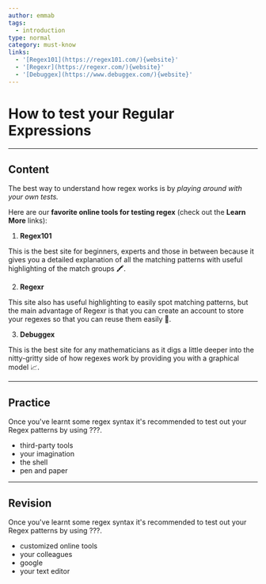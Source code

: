 ```yaml
---
author: emmab
tags:
  - introduction
type: normal
category: must-know
links:
  - '[Regex101](https://regex101.com/){website}'
  - '[Regexr](https://regexr.com/){website}'
  - '[Debuggex](https://www.debuggex.com/){website}'
---
```


# How to test your Regular Expressions


---

## Content

The best way to understand how regex works is by *playing around with your own tests.*

Here are our **favorite online tools for testing regex** (check out the **Learn More** links):

1. **Regex101**

This is the best site for beginners, experts and those in between because it gives you a detailed explanation of all the matching patterns with useful highlighting of the match groups 🖍.

2. **Regexr**

This site also has useful highlighting to easily spot matching patterns, but the main advantage of Regexr is that you can create an account to store your regexes so that you can reuse them easily 💾. 

3. **Debuggex**

This is the best site for any mathematicians as it digs a little deeper into the nitty-gritty side of how regexes work by providing you with a graphical model 📈.


---

## Practice

Once you've learnt some regex syntax it's recommended to test out your Regex patterns by using ???.

* third-party tools
* your imagination
* the shell
* pen and paper


---

## Revision

Once you've learnt some regex syntax it's recommended to test out your Regex patterns by using ???.

* customized online tools
* your colleagues
* google
* your text editor
